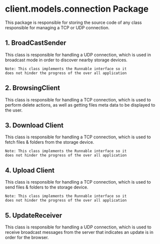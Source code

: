 # client.models.connection Package

This package is responsible for storing the source code of any class
responsible for managing a TCP or UDP connection.

## 1. BroadCastSender

This class is responsible for handling a UDP connection, which is used
in broadcast mode in order to discover nearby storage devices.

    Note: This class implements the Runnable interface so it 
    does not hinder the progress of the over all application

## 2. BrowsingClient

This class is responsible for handling a TCP connection, which is used
to perform delete actions, as well as getting files meta data to be displayed to the user.

## 3. Download Client

This class is responsible for handling a TCP connection, which is used
to fetch files & folders from the storage device.

    Note: This class implements the Runnable interface so it 
    does not hinder the progress of the over all application
    
## 4. Upload Client

This class is responsible for handling a TCP connection, which is used
to send files & folders to the storage device.

    Note: This class implements the Runnable interface so it 
    does not hinder the progress of the over all application
    
    
## 5. UpdateReceiver

This class is responsible for handling a UDP connection, which is used to receive
broadcast messages from the server that indicates an update is in order for the browser.